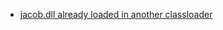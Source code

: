 - [jacob.dll already loaded in another classloader](https://blog.csdn.net/gavin_sw/article/details/1559733)
